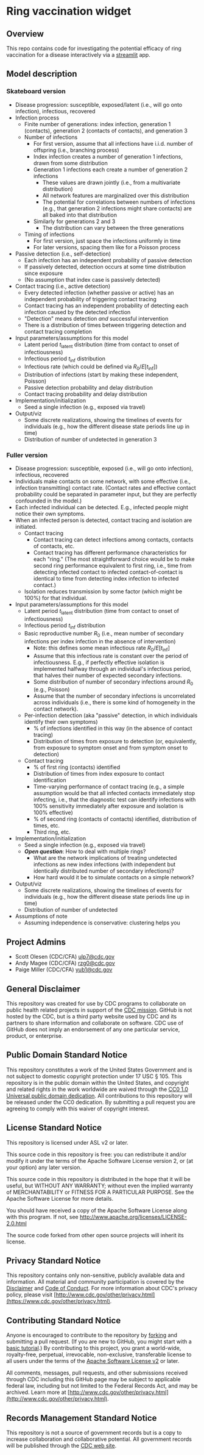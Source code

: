 # Ring vaccination widget

## Overview

This repo contains code for investigating the potential efficacy of ring
vaccination for a disease interactively via a [streamlit](https://streamlit.io/)
app.

## Model description

### Skateboard version

- Disease progression: susceptible, exposed/latent (i.e., will go onto
  infection), infectious, recovered
- Infection process
  - Finite number of generations: index infection, generation 1 (contacts),
    generation 2 (contacts of contacts), and generation 3
  - Number of infections
    - For first version, assume that all infections have i.i.d. number of
      offspring (i.e., branching process)
    - Index infection creates a number of generation 1 infections, drawn from
      some distribution
    - Generation 1 infections each create a number of generation 2 infections
      - These values are drawn jointly (i.e., from a multivariate distribution)
      - All network features are marginalized over this distribution
      - The potential for correlations between numbers of infections (e.g., that
        generation 2 infections might share contacts) are all baked into that
        distribution
    - Similarly for generations 2 and 3
      - The distribution can vary between the three generations
  - Timing of infections
    - For first version, just space the infections uniformly in time
    - For later versions, spacing them like for a Poisson process
- Passive detection (i.e., self-detection)
  - Each infection has an independent probability of passive detection
  - If passively detected, detection occurs at some time distribution since
    exposure
  - (No assumption that index case is passively detected)
- Contact tracing (i.e., active detection)
  - Every detected infection (whether passive or active) has an independent
    probability of triggering contact tracing
  - Contact tracing has an independent probability of detecting each infection
    caused by the detected infection
  - "Detection" means detection _and_ successful intervention
  - There is a distribution of times between triggering detection and contact
    tracing completion
- Input parameters/assumptions for this model
  - Latent period $t_\mathrm{latent}$ distribution (time from contact to onset
    of infectiousness)
  - Infectious period $t_\mathrm{inf}$ distribution
  - Infectious rate (which could be defined via $R_0 / E[t_\mathrm{inf}]$)
  - Distribution of infections (start by making these independent, Poisson)
  - Passive detection probability and delay distribution
  - Contact tracing probability and delay distribution
- Implementation/initialization
  - Seed a single infection (e.g., exposed via travel)
- Output/viz
  - Some discrete realizations, showing the timelines of events for individuals
    (e.g., how the different disease state periods line up in time)
  - Distribution of number of undetected in generation 3

### Fuller version

- Disease progression: susceptible, exposed (i.e., will go onto infection),
  infectious, recovered
- Individuals make contacts on some network, with some effective (i.e.,
  infection transmitting) contact rate. (Contact rates and effective contact
  probability could be separated in parameter input, but they are perfectly
  confounded in the model.)
- Each infected individual can be detected. E.g., infected people might notice
  their own symptoms.
- When an infected person is detected, contact tracing and isolation are
  initiated.
  - Contact tracing
    - Contact tracing can detect infections among contacts, contacts of
      contacts, etc.
    - Contact tracing has different performance characteristics for each "ring."
      (The most straightforward choice would be to make second ring performance
      equivalent to first ring, i.e., time from detecting infected contact to
      infected contact-of-contact is identical to time from detecting index
      infection to infected contact.)
  - Isolation reduces transmission by some factor (which might be 100%) for that
    individual.
- Input parameters/assumptions for this model
  - Latent period $t_\mathrm{latent}$ distribution (time from contact to onset
    of infectiousness)
  - Infectious period $t_\mathrm{inf}$ distribution
  - Basic reproductive number $R_0$ (i.e., mean number of secondary infections
    per index infection in the absence of intervention)
    - Note: this defines some mean infectious rate $R_0 / E[t_\mathrm{inf}]$
    - Assume that this infectious rate is constant over the period of
      infectiousness. E.g., if perfectly effective isolation is implemented
      halfway through an individual's infectious period, that halves their
      number of expected secondary infections.
    - Some distribution of number of secondary infections around $R_0$ (e.g.,
      Poisson)
    - Assume that the number of secondary infections is uncorrelated across
      individuals (i.e., there is some kind of homogeneity in the contact
      network).
  - Per-infection detection (aka "passive" detection, in which individuals
    identify their own symptoms)
    - % of infections identified in this way (in the absence of contact tracing)
    - Distribution of times from exposure to detection (or, equivalently, from
      exposure to symptom onset and from symptom onset to detection)
  - Contact tracing
    - % of first ring (contacts) identified
    - Distribution of times from index exposure to contact identification
    - Time-varying performance of contact tracing (e.g., a simple assumption
      would be that all infected contacts immediately stop infecting, i.e., that
      the diagnostic test can identify infections with 100% sensitivity
      immediately after exposure and isolation is 100% effective)
    - % of second ring (contacts of contacts) identified, distribution of times,
      etc.
    - Third ring, etc.
- Implementation/initialization
  - Seed a single infection (e.g., exposed via travel)
  - **_Open question_**: How to deal with multiple rings?
    - What are the network implications of treating undetected infections as new
      index infections (with independent but identically distributed number of
      secondary infections)?
    - How hard would it be to simulate contacts on a simple network?
- Output/viz
  - Some discrete realizations, showing the timelines of events for individuals
    (e.g., how the different disease state periods line up in time)
  - Distribution of number of undetected
- Assumptions of note
  - Assuming independence is conservative: clustering helps you

## Project Admins

- Scott Olesen (CDC/CFA) <ulp7@cdc.gov>
- Andy Magee (CDC/CFA) <rzg0@cdc.gov>
- Paige Miller (CDC/CFA) <yub1@cdc.gov>

## General Disclaimer

This repository was created for use by CDC programs to collaborate on public
health related projects in support of the
[CDC mission](https://www.cdc.gov/about/organization/mission.htm). GitHub is not
hosted by the CDC, but is a third party website used by CDC and its partners to
share information and collaborate on software. CDC use of GitHub does not imply
an endorsement of any one particular service, product, or enterprise.

## Public Domain Standard Notice

This repository constitutes a work of the United States Government and is not
subject to domestic copyright protection under 17 USC § 105. This repository is
in the public domain within the United States, and copyright and related rights
in the work worldwide are waived through the
[CC0 1.0 Universal public domain dedication](https://creativecommons.org/publicdomain/zero/1.0/).
All contributions to this repository will be released under the CC0 dedication.
By submitting a pull request you are agreeing to comply with this waiver of
copyright interest.

## License Standard Notice

This repository is licensed under ASL v2 or later.

This source code in this repository is free: you can redistribute it and/or
modify it under the terms of the Apache Software License version 2, or (at your
option) any later version.

This source code in this repository is distributed in the hope that it will be
useful, but WITHOUT ANY WARRANTY; without even the implied warranty of
MERCHANTABILITY or FITNESS FOR A PARTICULAR PURPOSE. See the Apache Software
License for more details.

You should have received a copy of the Apache Software License along with this
program. If not, see http://www.apache.org/licenses/LICENSE-2.0.html

The source code forked from other open source projects will inherit its license.

## Privacy Standard Notice

This repository contains only non-sensitive, publicly available data and
information. All material and community participation is covered by the
[Disclaimer](https://github.com/CDCgov/template/blob/master/DISCLAIMER.md) and
[Code of Conduct](https://github.com/CDCgov/template/blob/master/code-of-conduct.md).
For more information about CDC's privacy policy, please visit
[http://www.cdc.gov/other/privacy.html](https://www.cdc.gov/other/privacy.html).

## Contributing Standard Notice

Anyone is encouraged to contribute to the repository by
[forking](https://help.github.com/articles/fork-a-repo) and submitting a pull
request. (If you are new to GitHub, you might start with a
[basic tutorial](https://help.github.com/articles/set-up-git).) By contributing
to this project, you grant a world-wide, royalty-free, perpetual, irrevocable,
non-exclusive, transferable license to all users under the terms of the
[Apache Software License v2](http://www.apache.org/licenses/LICENSE-2.0.html) or
later.

All comments, messages, pull requests, and other submissions received through
CDC including this GitHub page may be subject to applicable federal law,
including but not limited to the Federal Records Act, and may be archived. Learn
more at
[http://www.cdc.gov/other/privacy.html](http://www.cdc.gov/other/privacy.html).

## Records Management Standard Notice

This repository is not a source of government records but is a copy to increase
collaboration and collaborative potential. All government records will be
published through the [CDC web site](http://www.cdc.gov).
